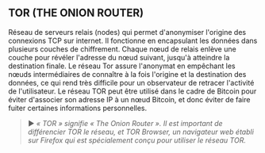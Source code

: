 ## TOR (THE ONION ROUTER)

Réseau de serveurs relais (nodes) qui permet d'anonymiser l'origine des connexions TCP sur internet. Il fonctionne en encapsulant les données dans plusieurs couches de chiffrement. Chaque nœud de relais enlève une couche pour révéler l'adresse du nœud suivant, jusqu'à atteindre la destination finale. Le réseau Tor assure l'anonymat en empêchant les nœuds intermédiaires de connaître à la fois l'origine et la destination des données, ce qui rend très difficile pour un observateur de retracer l'activité de l'utilisateur. Le réseau TOR peut être utilisé dans le cadre de Bitcoin pour éviter d'associer son adresse IP à un nœud Bitcoin, et donc éviter de faire fuiter certaines informations personnelles.

> ► *« TOR » signifie « The Onion Router ». Il est important de différencier TOR le réseau, et TOR Browser, un navigateur web établi sur Firefox qui est spécialement conçu pour utiliser le réseau TOR.*

